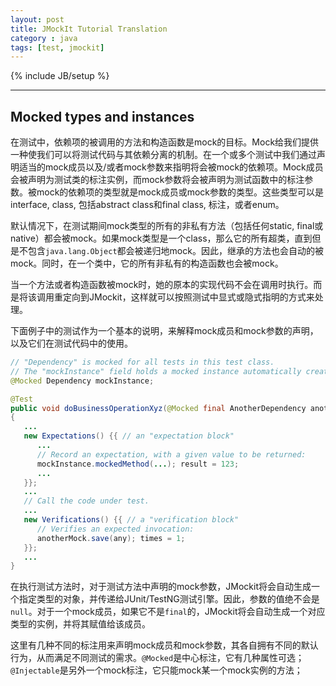 ```yaml
---
layout: post
title: JMockIt Tutorial Translation
category : java
tags: [test, jmockit]
---
```

{% include JB/setup %}

---
## Mocked types and instances

在测试中，依赖项的被调用的方法和构造函数是mock的目标。Mock给我们提供一种使我们可以将测试代码与其依赖分离的机制。在一个或多个测试中我们通过声明适当的mock成员以及/或者mock参数来指明将会被mock的依赖项。Mock成员会被声明为测试类的标注实例，而mock参数将会被声明为测试函数中的标注参数。被mock的依赖项的类型就是mock成员或mock参数的类型。这些类型可以是interface, class, 包括abstract class和final class, 标注，或者enum。

默认情况下，在测试期间mock类型的所有的非私有方法（包括任何static, final或native）都会被mock。如果mock类型是一个class，那么它的所有超类，直到但是不包含`java.lang.Object`都会被递归地mock。因此，继承的方法也会自动的被mock。同时，在一个类中，它的所有非私有的构造函数也会被mock。

当一个方法或者构造函数被mock时，她的原本的实现代码不会在调用时执行。而是将该调用重定向到JMockit，这样就可以按照测试中显式或隐式指明的方式来处理。

下面例子中的测试作为一个基本的说明，来解释mock成员和mock参数的声明，以及它们在测试代码中的使用。

```java
// "Dependency" is mocked for all tests in this test class.
// The "mockInstance" field holds a mocked instance automatically created for use in each test.
@Mocked Dependency mockInstance;

@Test
public void doBusinessOperationXyz(@Mocked final AnotherDependency anotherMock)
{
   ...
   new Expectations() {{ // an "expectation block"
      ...
      // Record an expectation, with a given value to be returned:
      mockInstance.mockedMethod(...); result = 123;
      ...
   }};
   ...
   // Call the code under test.
   ...
   new Verifications() {{ // a "verification block"
      // Verifies an expected invocation:
      anotherMock.save(any); times = 1;
   }};
   ...
}
```

在执行测试方法时，对于测试方法中声明的mock参数，JMockit将会自动生成一个指定类型的对象，并传递给JUnit/TestNG测试引擎。因此，参数的值绝不会是`null`。对于一个mock成员，如果它不是`final`的，JMockit将会自动生成一个对应类型的实例，并将其赋值给该成员。

这里有几种不同的标注用来声明mock成员和mock参数，其各自拥有不同的默认行为，从而满足不同测试的需求。`@Mocked`是中心标注，它有几种属性可选；`@Injectable`是另外一个mock标注，它只能mock某一个mock实例的方法；
